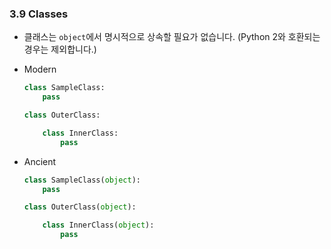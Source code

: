 <a id="s3.9-classes"></a>

### 3.9 Classes

- 클래스는 `object`에서 명시적으로 상속할 필요가 없습니다. (Python 2와 호환되는 경우는 제외합니다.)

- Modern

  ```python
  class SampleClass:
      pass

  class OuterClass:

      class InnerClass:
          pass

  ```

- Ancient

  ```python
  class SampleClass(object):
      pass

  class OuterClass(object):

      class InnerClass(object):
          pass
  ```
